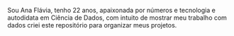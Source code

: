 
Sou Ana Flávia, tenho 22 anos,  apaixonada por números e tecnologia e autodidata em Ciência de Dados, com intuito de mostrar meu trabalho com dados criei este repositório para organizar meus projetos.
